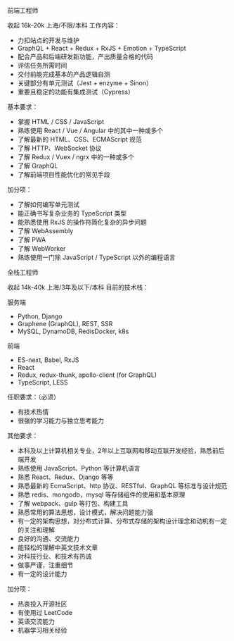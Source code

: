 前端工程师

收起
16k-20k
上海/不限/本科
工作内容：
- 力扣站点的开发与维护
- GraphQL + React + Redux + RxJS + Emotion + TypeScript
- 配合产品和后端研发新功能，产出质量合格的代码
- 评估任务所需时间
- 交付前能完成基本的产品逻辑自测
- 关键部分有单元测试（Jest + enzyme + Sinon）
- 重要且稳定的功能有集成测试（Cypress）

基本要求：
- 掌握 HTML / CSS / JavaScript
- 熟练使用 React / Vue / Angular 中的其中一种或多个
- 了解最新的 HTML、CSS、ECMAScript 规范
- 了解 HTTP、WebSocket 协议
- 了解 Redux / Vuex / ngrx 中的一种或多个
- 了解 GraphQL
- 了解前端项目性能优化的常见手段

加分项：
- 了解如何编写单元测试
- 能正确书写复杂业务的 TypeScript 类型
- 能熟悉使用 RxJS 的操作符简化复杂的异步问题
- 了解 WebAssembly
- 了解 PWA
- 了解 WebWorker
- 熟练使用一门除 JavaScript / TypeScript 以外的编程语言


全栈工程师

收起
14k-40k
上海/3年及以下/本科
目前的技术栈：

服务端
- Python, Django
- Graphene (GraphQL), REST, SSR
- MySQL, DynamoDB, RedisDocker, k8s

前端
- ES-next, Babel, RxJS
- React
- Redux, redux-thunk, apollo-client (for GraphQL)
- TypeScript, LESS

任职要求：（必须）
- 有技术热情
- 很强的学习能力与独立思考能力

其他要求：
- 本科及以上计算机相关专业，2年以上互联网和移动互联开发经验，熟悉前后端开发
- 熟练使用 JavaScript、Python 等计算机语言
- 熟悉 React、Redux、Django 等等
- 熟悉最新的 EcmaScript、http 协议、RESTful、GraphQL 等标准与设计规范
- 熟悉 redis、mongodb，mysql 等存储组件的使用和基本原理
- 了解 webpack、gulp 等打包、构建工具
- 熟悉常用的算法思想，设计模式，解决问题能力强
- 有一定的架构思想，对分布式计算、分布式存储的架构设计理念和动机有一定的关注和理解
- 良好的沟通、交流能力
- 能轻松的理解中英文技术文章
- 对科技行业、和技术有热诚
- 做事严谨，注重细节
- 有一定的设计能力

加分项：
- 热衷投入开源社区
- 有使用过 LeetCode
- 英语交流能力
- 机器学习相关经验